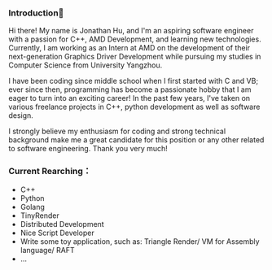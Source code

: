 ### Introduction👋

Hi there! My name is Jonathan Hu, and I'm an aspiring software engineer with a passion for C++, AMD Development, and learning new technologies.  Currently, I am working as an Intern at AMD on the development of their next-generation Graphics Driver Development while pursuing my studies in Computer Science from University Yangzhou.

I have been coding since middle school when I first started with C and VB; ever since then, programming has become a passionate hobby that I am eager to turn into an exciting career!  In the past few years, I've taken on various freelance projects in C++, python development as well as software design.

I strongly believe my enthusiasm for coding and strong technical background make me a great candidate for this position or any other related to software engineering. Thank you very much!

### Current Rearching：

* C++
* Python
* Golang
* TinyRender
* Distributed Development
* Nice Script Developer
* Write some toy application, such as: Triangle Render/ VM for Assembly language/ RAFT 
* ...
<!--
**KevinJey/KevinJey** is a ✨ _special_ ✨ repository because its `README.md` (this file) appears on your GitHub profile.

Here are some ideas to get you started:

- 🔭 I’m currently working on ...
- 🌱 I’m currently learning ...
- 👯 I’m looking to collaborate on ...
- 🤔 I’m looking for help with ... 
- 💬 Ask me about ...
- 📫 How to reach me: ...
- 😄 Pronouns: ...
- ⚡ Fun fact: ...
-->
